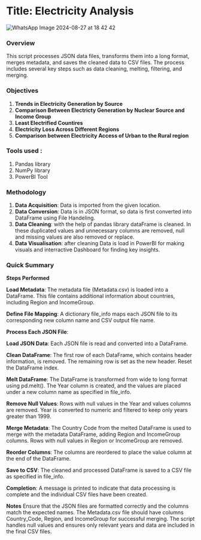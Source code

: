 # **Title**: Electricity Analysis
![WhatsApp Image 2024-08-27 at 18 42 42](https://github.com/user-attachments/assets/c670d38e-abf5-4300-b764-6748f8243501)
### **Overview**
This script processes JSON data files, transforms them into a long format, merges metadata, and saves the cleaned data to CSV files. The process includes several key steps such as data cleaning, melting, filtering, and merging.



### **Objectives**

1) **Trends in Electricity Generation by Source**
2) **Comparison Between Electricty Generation by Nuclear Source and Income Group**
3) **Least Electrified Countires**
4) **Electricity Loss Across Different Regions**
5) **Comparison between Electricity Access of Urban to the Rural region**   

### **Tools used** :

1) Pandas library
2) NumPy library
3) PowerBI Tool

### **Methodology**

1) **Data Acquisition**: Data is imported from the given location.
2) **Data Conversion**: Data is in JSON format, so data is first converted into DataFrame using File Handeling.
3) **Data Cleaning**: with the help of pandas library dataFrame is cleaned. In these duplicated values and unnecessary columns are removed, null and missing values are also removed or replace.
4) **Data Visualisation**: after cleaning Data is load in PowerBI for making visuals and interractive Dashboard for finding key insights.

### **Quick Summary**

**Steps Performed**

**Load Metadata**:
The metadata file (Metadata.csv) is loaded into a DataFrame. This file contains additional information about countries, including Region and IncomeGroup.

**Define File Mapping**:
A dictionary file_info maps each JSON file to its corresponding new column name and CSV output file name.

**Process Each JSON File**:

**Load JSON Data**:
Each JSON file is read and converted into a DataFrame.

**Clean DataFrame**:
The first row of each DataFrame, which contains header information, is removed.
The remaining row is set as the new header.
Reset the DataFrame index.

**Melt DataFrame**:
The DataFrame is transformed from wide to long format using pd.melt(). The Year column is created, and the values are placed under a new column name as specified in file_info.

**Remove Null Values**:
Rows with null values in the Year and values columns are removed.
Year is converted to numeric and filtered to keep only years greater than 1999.

**Merge Metadata**:
The Country Code from the melted DataFrame is used to merge with the metadata DataFrame, adding Region and IncomeGroup columns.
Rows with null values in Region or IncomeGroup are removed.

**Reorder Columns**:
The columns are reordered to place the value column at the end of the DataFrame.

**Save to CSV**:
The cleaned and processed DataFrame is saved to a CSV file as specified in file_info.

**Completion**:
A message is printed to indicate that data processing is complete and the individual CSV files have been created.

**Notes**
Ensure that the JSON files are formatted correctly and the columns match the expected names.
The Metadata.csv file should have columns Country_Code, Region, and IncomeGroup for successful merging.
The script handles null values and ensures only relevant years and data are included in the final CSV files.
